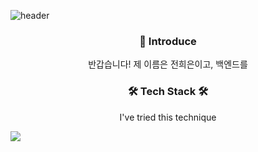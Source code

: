 ![header](https://capsule-render.vercel.app/api?type=waving&color=gradient&height=300&section=header&text=Welcome&fontSize=80&desc=Heeeun%20GitHub&descSize=10&descAlign=60)

<h3 align="center"> 🙌 Introduce </h3>
<p align="center">
  반갑습니다! 
  제 이름은 전희은이고, 백엔드를 
</p>

<h3 align="center">🛠 Tech Stack 🛠</h3>
<p align="center">I've tried this technique</p>
<img src="https://img.shields.io/badge/java-#0085CA?style=flat-square&logo=java&logoColor=white"/>

